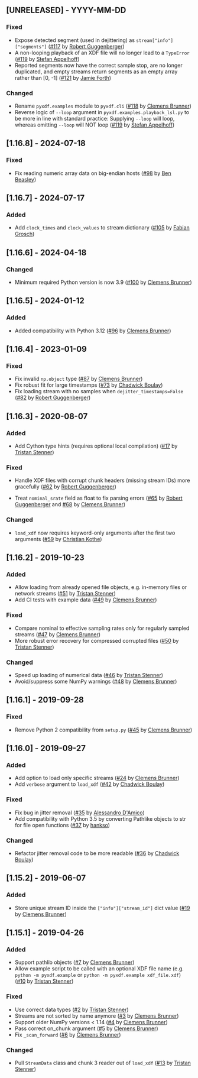 ## [UNRELEASED] - YYYY-MM-DD
### Fixed
- Expose detected segment (used in dejittering) as `stream["info"]["segments"]` ([#117](https://github.com/xdf-modules/pyxdf/pull/117) by [Robert Guggenberger](https://github.com/agricolab))
- A non-looping playback of an XDF file will no longer lead to a `TypeError` ([#119](https://github.com/xdf-modules/pyxdf/pull/119) by [Stefan Appelhoff](https://github.com/sappelhoff))
- Reported segments now have the correct sample stop, are no longer duplicated, and empty streams return segments as an empty array rather than [0, -1] ([#121](https://github.com/xdf-modules/pyxdf/pull/121) by [Jamie Forth](https://github.com/jamieforth))

### Changed
- Rename `pyxdf.examples` module to `pyxdf.cli` ([#118](https://github.com/xdf-modules/xdf-Python/pull/118) by [Clemens Brunner](https://github.com/cbrnr))
- Reverse logic of `--loop` argument in `pyxdf.examples.playback_lsl.py` to be more in line with standard practice: Supplying `--loop` will loop, whereas omitting `--loop` will NOT loop ([#119](https://github.com/xdf-modules/pyxdf/pull/119) by [Stefan Appelhoff](https://github.com/sappelhoff))

## [1.16.8] - 2024-07-18
### Fixed
- Fix reading numeric array data on big-endian hosts ([#98](https://github.com/xdf-modules/pyxdf/pull/98) by [Ben Beasley](https://github.com/musicinmybrain))

## [1.16.7] - 2024-07-17
### Added
- Add `clock_times` and `clock_values` to stream dictionary ([#105](https://github.com/xdf-modules/pyxdf/pull/105) by [Fabian Grosch](https://github.com/expensne))

## [1.16.6] - 2024-04-18
### Changed
- Minimum required Python version is now 3.9 ([#100](https://github.com/xdf-modules/xdf-Python/pull/100) by [Clemens Brunner](https://github.com/cbrnr))

## [1.16.5] - 2024-01-12
### Added
- Added compatibility with Python 3.12 ([#96](https://github.com/xdf-modules/xdf-Python/pull/96) by [Clemens Brunner](https://github.com/cbrnr))

## [1.16.4] - 2023-01-09
### Fixed
- Fix invalid `np.object` type ([#87](https://github.com/xdf-modules/xdf-Python/pull/87) by [Clemens Brunner](https://github.com/cbrnr))
- Fix robust fit for large timestamps ([#73](https://github.com/xdf-modules/xdf-Python/pull/73) by [Chadwick Boulay](https://github.com/cboulay))
- Fix loading stream with no samples when `dejitter_timestamps=False` ([#82](https://github.com/xdf-modules/xdf-python/pull/82) by [Robert Guggenberger](https://github.com/agricolab))

## [1.16.3] - 2020-08-07
### Added
- Add Cython type hints (requires optional local compilation) ([#17](https://github.com/xdf-modules/xdf-python/pull/17) by [Tristan Stenner](https://github.com/tstenner))

### Fixed
- Handle XDF files with corrupt chunk headers (missing stream IDs) more gracefully ([#62](https://github.com/xdf-modules/xdf-python/pull/62) by [Robert Guggenberger](https://github.com/agricolab))

- Treat `nominal_srate` field as float to fix parsing errors ([#65](https://github.com/xdf-modules/xdf-python/pull/62) by [Robert Guggenberger](https://github.com/agricolab) and [#68](https://github.com/xdf-modules/xdf-Python/pull/68) by [Clemens Brunner](https://github.com/cbrnr))

### Changed
- `load_xdf` now requires keyword-only arguments after the first two arguments ([#59](https://github.com/xdf-modules/xdf-python/pull/59) by [Christian Kothe](https://github.com/chkothe))

## [1.16.2] - 2019-10-23
### Added
- Allow loading from already opened file objects, e.g. in-memory files or network streams ([#51](https://github.com/xdf-modules/xdf-python/pull/51) by [Tristan Stenner](https://github.com/tstenner))
- Add CI tests with example data ([#49](https://github.com/xdf-modules/xdf-Python/pull/49) by [Clemens Brunner](https://github.com/cbrnr))

### Fixed
- Compare nominal to effective sampling rates only for regularly sampled streams ([#47](https://github.com/xdf-modules/xdf-Python/pull/47) by [Clemens Brunner](https://github.com/cbrnr))
- More robust error recovery for compressed corrupted files ([#50](https://github.com/xdf-modules/xdf-python/pull/50) by [Tristan Stenner](https://github.com/tstenner))

### Changed
- Speed up loading of numerical data ([#46](https://github.com/xdf-modules/xdf-python/pull/46) by [Tristan Stenner](https://github.com/tstenner))
- Avoid/suppress some NumPy warnings ([#48](https://github.com/xdf-modules/xdf-Python/pull/48) by [Clemens Brunner](https://github.com/cbrnr))

## [1.16.1] - 2019-09-28
### Fixed
- Remove Python 2 compatibility from `setup.py` ([#45](https://github.com/xdf-modules/xdf-Python/pull/45) by [Clemens Brunner](https://github.com/cbrnr))

## [1.16.0] - 2019-09-27
### Added
- Add option to load only specific streams ([#24](https://github.com/xdf-modules/xdf-Python/pull/24) by [Clemens Brunner](https://github.com/cbrnr))
- Add `verbose` argument to `load_xdf` ([#42](https://github.com/xdf-modules/xdf-Python/pull/42) by [Chadwick Boulay](https://github.com/cboulay))

### Fixed
- Fix bug in jitter removal ([#35](https://github.com/xdf-modules/xdf-python/pull/35) by [Alessandro D'Amico](https://github.com/ollie-d))
- Add compatibility with Python 3.5 by converting Pathlike objects to str for file open functions ([#37](https://github.com/xdf-modules/xdf-python/pull/37) by [hankso](https://github.com/hankso))

### Changed
- Refactor jitter removal code to be more readable ([#36](https://github.com/xdf-modules/xdf-python/pull/36) by [Chadwick Boulay](https://github.com/cboulay))

## [1.15.2] - 2019-06-07
### Added
- Store unique stream ID inside the `["info"]["stream_id"]` dict value ([#19](https://github.com/xdf-modules/xdf-Python/pull/19) by [Clemens Brunner](https://github.com/cbrnr))

## [1.15.1] - 2019-04-26
### Added
- Support pathlib objects ([#7](https://github.com/xdf-modules/xdf-Python/pull/7) by [Clemens Brunner](https://github.com/cbrnr))
- Allow example script to be called with an optional XDF file name (e.g. `python -m pyxdf.example` or `python -m pyxdf.example xdf_file.xdf`) ([#10](https://github.com/xdf-modules/xdf-Python/pull/10) by [Tristan Stenner](https://github.com/tstenner))

### Fixed
- Use correct data types ([#2](https://github.com/xdf-modules/xdf-Python/pull/2) by [Tristan Stenner](https://github.com/tstenner))
- Streams are not sorted by name anymore ([#3](https://github.com/xdf-modules/xdf-Python/pull/3) by [Clemens Brunner](https://github.com/cbrnr))
- Support older NumPy versions < 1.14 ([#4](https://github.com/xdf-modules/xdf-Python/pull/4) by [Clemens Brunner](https://github.com/cbrnr))
- Pass correct on_chunk argument ([#5](https://github.com/xdf-modules/xdf-Python/pull/5) by [Clemens Brunner](https://github.com/cbrnr))
- Fix `_scan_forward` ([#6](https://github.com/xdf-modules/xdf-Python/pull/6) by [Clemens Brunner](https://github.com/cbrnr))

### Changed
- Pull `StreamData` class and chunk 3 reader out of `load_xdf` ([#13](https://github.com/xdf-modules/xdf-Python/pull/13) by [Tristan Stenner](https://github.com/tstenner))
